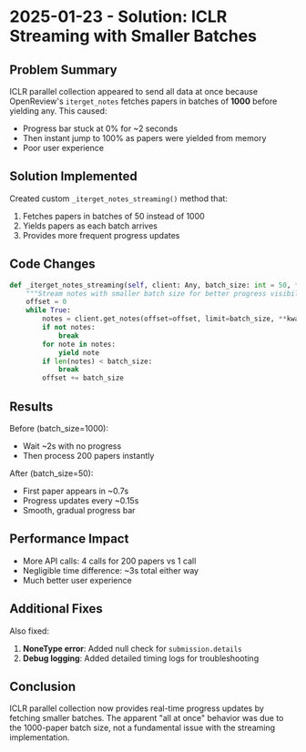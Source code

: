 # 2025-01-23 - Solution: ICLR Streaming with Smaller Batches

## Problem Summary

ICLR parallel collection appeared to send all data at once because OpenReview's `iterget_notes` fetches papers in batches of **1000** before yielding any. This caused:
- Progress bar stuck at 0% for ~2 seconds
- Then instant jump to 100% as papers were yielded from memory
- Poor user experience

## Solution Implemented

Created custom `_iterget_notes_streaming()` method that:
1. Fetches papers in batches of 50 instead of 1000
2. Yields papers as each batch arrives
3. Provides more frequent progress updates

## Code Changes

```python
def _iterget_notes_streaming(self, client: Any, batch_size: int = 50, **kwargs) -> Iterator[Any]:
    """Stream notes with smaller batch size for better progress visibility."""
    offset = 0
    while True:
        notes = client.get_notes(offset=offset, limit=batch_size, **kwargs)
        if not notes:
            break
        for note in notes:
            yield note
        if len(notes) < batch_size:
            break
        offset += batch_size
```

## Results

Before (batch_size=1000):
- Wait ~2s with no progress
- Then process 200 papers instantly

After (batch_size=50):
- First paper appears in ~0.7s
- Progress updates every ~0.15s
- Smooth, gradual progress bar

## Performance Impact

- More API calls: 4 calls for 200 papers vs 1 call
- Negligible time difference: ~3s total either way
- Much better user experience

## Additional Fixes

Also fixed:
1. **NoneType error**: Added null check for `submission.details`
2. **Debug logging**: Added detailed timing logs for troubleshooting

## Conclusion

ICLR parallel collection now provides real-time progress updates by fetching smaller batches. The apparent "all at once" behavior was due to the 1000-paper batch size, not a fundamental issue with the streaming implementation.